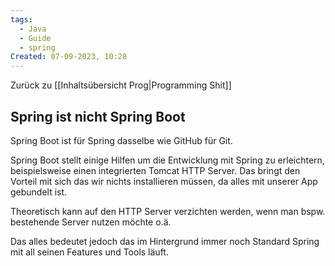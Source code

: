 ```yaml
---
tags:
  - Java
  - Guide
  - spring
Created: 07-09-2023, 10:28
---
```

Zurück zu [[Inhaltsübersicht Prog|Programming Shit]]
## Spring ist nicht Spring Boot

Spring Boot ist für Spring dasselbe wie GitHub für Git.

Spring Boot stellt einige Hilfen um die Entwicklung mit Spring zu erleichtern, beispielsweise einen integrierten Tomcat HTTP Server. Das bringt den Vorteil mit sich das wir nichts installieren müssen, da alles mit unserer App gebundelt ist.

Theoretisch kann auf den HTTP Server verzichten werden, wenn man bspw. bestehende Server nutzen möchte o.ä.

Das alles bedeutet jedoch das im Hintergrund immer noch Standard Spring mit all seinen Features und Tools läuft.
